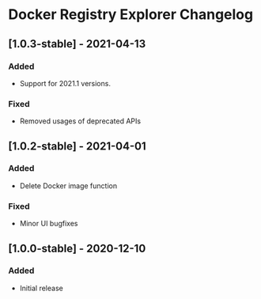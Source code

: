 <!-- Keep a Changelog guide -> https://keepachangelog.com -->

# Docker Registry Explorer Changelog

## [1.0.3-stable] - 2021-04-13
### Added
- Support for 2021.1 versions.

### Fixed
- Removed usages of deprecated APIs 

## [1.0.2-stable] - 2021-04-01
### Added
- Delete Docker image function

### Fixed
- Minor UI bugfixes

## [1.0.0-stable] - 2020-12-10
### Added
- Initial release
